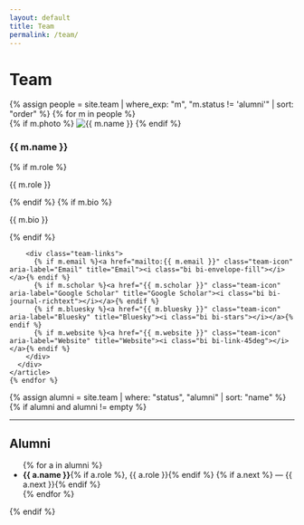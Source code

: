 ```yaml
---
layout: default
title: Team
permalink: /team/
---
```


<div class="container-xxl py-4">
  <h1 class="mb-4">Team</h1>

  <div class="team-grid">
    {% assign people = site.team | where_exp: "m", "m.status != 'alumni'" | sort: "order" %}
    {% for m in people %}
    <article class="team-card">
      {% if m.photo %}
        <img class="team-photo" src="{{ m.photo | relative_url }}" alt="{{ m.name }}">
      {% endif %}
      <div class="team-body">
        <h3 class="h5 mb-1">{{ m.name }}</h3>
        {% if m.role %}<p class="text-muted mb-2">{{ m.role }}</p>{% endif %}
        {% if m.bio %}<p class="mb-2">{{ m.bio }}</p>{% endif %}

        <div class="team-links">
          {% if m.email %}<a href="mailto:{{ m.email }}" class="team-icon" aria-label="Email" title="Email"><i class="bi bi-envelope-fill"></i></a>{% endif %}
          {% if m.scholar %}<a href="{{ m.scholar }}" class="team-icon" aria-label="Google Scholar" title="Google Scholar"><i class="bi bi-journal-richtext"></i></a>{% endif %}
          {% if m.bluesky %}<a href="{{ m.bluesky }}" class="team-icon" aria-label="Bluesky" title="Bluesky"><i class="bi bi-stars"></i></a>{% endif %}
          {% if m.website %}<a href="{{ m.website }}" class="team-icon" aria-label="Website" title="Website"><i class="bi bi-link-45deg"></i></a>{% endif %}
        </div>
      </div>
    </article>
    {% endfor %}
  </div>

  {% assign alumni = site.team | where: "status", "alumni" | sort: "name" %}
  {% if alumni and alumni != empty %}
  <hr class="my-5">
  <h2 class="h5 mb-3">Alumni</h2>
  <ul class="alumni-list">
    {% for a in alumni %}
      <li>
        <strong>{{ a.name }}</strong>{% if a.role %}, {{ a.role }}{% endif %}
        {% if a.next %} — <span class="text-muted">{{ a.next }}</span>{% endif %}
      </li>
    {% endfor %}
  </ul>
  {% endif %}
</div>
